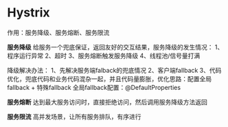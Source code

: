 # Hystrix

作用：服务降级、服务熔断、服务限流

**服务降级**
给服务一个兜底保证，返回友好的交互结果，服务降级的发生情况：
1、程序运行异常
2、超时
3、服务熔断触发服务降级
4、线程池/信号量打满

降级解决办法：
1、先解决服务端falback的兜底情况
2、客户端fallback
3、代码优化，兜底代码和业务代码混杂一起，并且代码量膨胀，优化思路：配置全局fallback + 特殊fallback
全局fallback配置：@DefaultProperties

**服务熔断**
达到最大服务访问时，直接拒绝访问，然后调用服务降级方法返回

**服务限流**
高并发场景，让所有服务排队，有序进行